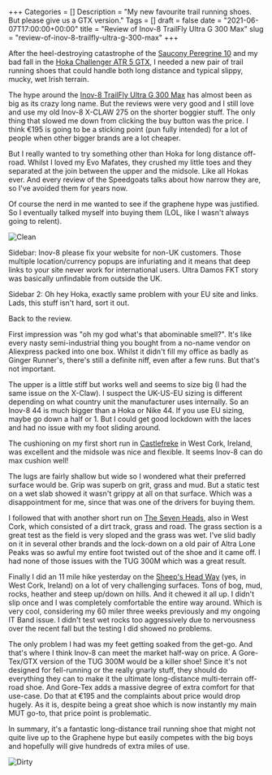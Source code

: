 +++
Categories = []
Description = "My new favourite trail running shoes. But please give us a GTX version."
Tags = []
draft = false
date = "2021-06-07T17:00:00+00:00"
title = "Review of Inov-8 TrailFly Ultra G 300 Max"
slug = "review-of-inov-8-trailfly-ultra-g-300-max"
+++

After the heel-destroying catastrophe of the [Saucony Peregrine 10](/2021/06/07/review-of-saucony-peregrine-10-11/) and my bad fall in the [Hoka Challenger ATR 5 GTX](/2021/06/07/the-sheeps-head-way-fkt/), I needed a new pair of trail running shoes that could handle both long distance and typical slippy, mucky, wet Irish terrain.

The hype around the [Inov-8 TrailFly Ultra G 300 Max](https://www.inov-8.com/eu/trailfly-ultra-g-300-max-mens-ultra-running-shoes) has almost been as big as its crazy long name. But the reviews were very good and I still love and use my old Inov-8 X-CLAW 275 on the shorter boggier stuff. The only thing that slowed me down from clicking the buy button was the price. I think €195 is going to be a sticking point (pun fully intended) for a lot of people when other bigger brands are a lot cheaper.

But I really wanted to try something other than Hoka for long distance off-road. Whilst I loved my Evo Mafates, they crushed my little toes and they separated at the join between the upper and the midsole. Like all Hokas ever. And every review of the Speedgoats talks about how narrow they are, so I've avoided them for years now.

Of course the nerd in me wanted to see if the graphene hype was justified. So I eventually talked myself into buying them (LOL, like I wasn't always going to relent). 

![Clean](/images/2021/06/inov-8-trailfly-ultra-g-300-max-clean.jpg)

Sidebar: Inov-8 please fix your website for non-UK customers. Those multiple location/currency popups are infuriating and it means that deep links to your site never work for international users. Ultra Damos FKT story was basically unfindable from outside the UK.  

Sidebar 2: Oh hey Hoka, exactly same problem with your EU site and links. Lads, this stuff isn't hard, sort it out.

Back to the review.

First impression was "oh my god what's that abominable smell?". It's like every nasty semi-industrial thing you bought from a no-name vendor on Aliexpress packed into one box. Whilst it didn't fill my office as badly as Ginger Runner's, there's still a definite niff, even after a few runs. But that's not important.

The upper is a little stiff but works well and seems to size big (I had the same issue on the X-Claw). I suspect the UK-US-EU sizing is different depending on what country unit the manufacturer uses internally. So an Inov-8 44 is much bigger than a Hoka or Nike 44. If you use EU sizing, maybe go down a half or 1. But I could get good lockdown with the laces and had no issue with my foot sliding around.

The cushioning on my first short run in [Castlefreke](https://www.strava.com/activities/5376075616) in West Cork, Ireland, was excellent and the midsole was nice and flexible. It seems Inov-8 can do max cushion well!

The lugs are fairly shallow but wide so I wondered what their preferred surface would be. Grip was superb on grit, grass and mud. But a static test on a wet slab showed it wasn't grippy at all on that surface. Which was a disappointment for me, since that was one of the drivers for buying them. 

I followed that with another short run on [The Seven Heads](https://www.strava.com/activities/5415408198), also in West Cork, which consisted of a dirt track, grass and road. The grass section is a great test as the field is very sloped and the grass was wet. I've slid badly on it in several other brands and the lock-down on a old pair of Altra Lone Peaks was so awful my entire foot twisted out of the shoe and it came off. I had none of those issues with the TUG 300M which was a great result.

Finally I did an 11 mile hike yesterday on the [Sheep's Head Way](https://www.strava.com/activities/5425613675) (yes, in West Cork, Ireland) on a lot of very challenging surfaces. Tons of bog, mud, rocks, heather and steep up/down on hills. And it chewed it all up. I didn't slip once and I was completely comfortable the entire way around. Which is very cool, considering my 60 miler three weeks previously and my ongoing IT Band issue. I didn't test wet rocks too aggressively due to nervousness over the recent fall but the testing I did showed no problems.

The only problem I had was my feet getting soaked from the get-go. And that's where I think Inov-8 can meet the market half-way on price. A Gore-Tex/GTX version of the TUG 300M would be a killer shoe! Since it's not designed for fell-running or the really gnarly stuff, they should do everything they can to make it the ultimate long-distance multi-terrain off-road shoe. And Gore-Tex adds a massive degree of extra comfort for that use-case. Do that at €195 and the complaints about price would drop hugely. As it is, despite being a great shoe which is now instantly my main MUT go-to, that price point is problematic.

In summary, it's a fantastic long-distance trail running shoe that might not quite live up to the Graphene hype but easily competes with the big boys and hopefully will give hundreds of extra miles of use.


![Dirty](/images/2021/06/inov-8-trailfly-ultra-g-300-max-dirty.jpg)

